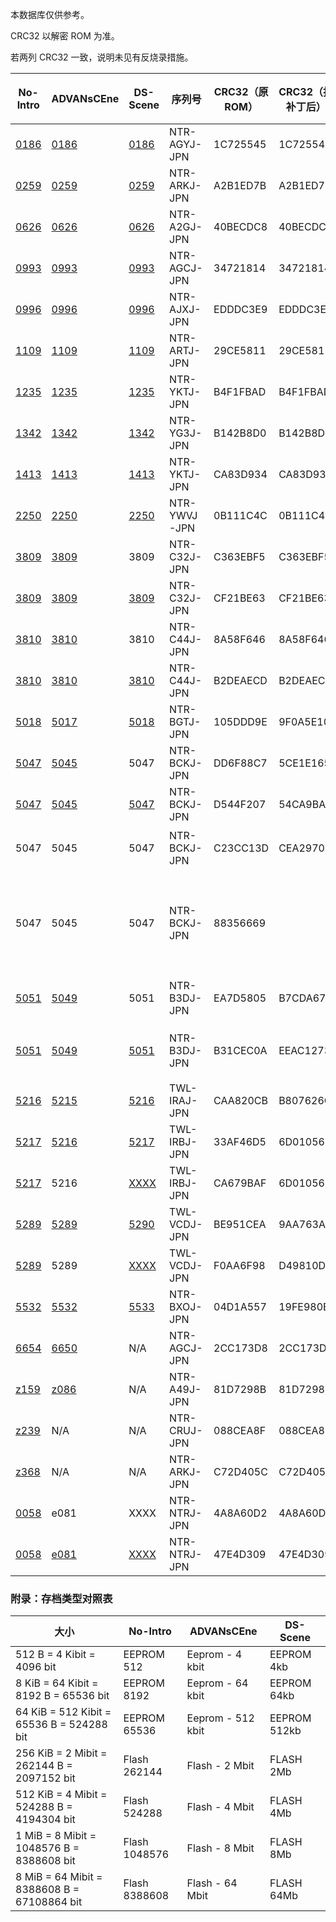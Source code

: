 本数据库仅供参考。

CRC32 以解密 ROM 为准。

若两列 CRC32 一致，说明未见有反烧录措施。

|No-Intro|ADVANsCEne|DS-Scene|序列号|CRC32（原 ROM）|CRC32（打补丁后）|实测存档大小（字节）|存档类型（No-Intro）|存档类型（ADVANsCEne）|存档类型（DS-Scene）|注释|
|-|-|-|-|-|-|-|-|-|-|-|
|[0186](https://datomatic.no-intro.org/index.php?page=show_record&s=28&n=0186)|[0186](https://www.advanscene.com/html/Releases/dbrelds.php?id=0191)|[0186](http://www.ds-scene.net/?s=viewtopic&nid=206)|NTR-AGYJ-JPN|1C725545|1C725545|262144|Flash 262144|Flash - 2 Mbit|EEPROM 64kb|DS-Scene 之存档类型有误|
|[0259](https://datomatic.no-intro.org/index.php?page=show_record&s=28&n=0259)|[0259](https://www.advanscene.com/html/Releases/dbrelds.php?id=0277)|[0259](http://www.ds-scene.net/?s=viewtopic&nid=282)|NTR-ARKJ-JPN|A2B1ED7B|A2B1ED7B|8192|EEPROM 8192|Eeprom - 64 kbit|EEPROM 64kb||
|[0626](https://datomatic.no-intro.org/index.php?page=show_record&s=28&n=0626)|[0626](https://www.advanscene.com/html/Releases/dbrelds.php?id=0659)|[0626](http://www.ds-scene.net/?s=viewtopic&nid=1608)|NTR-A2GJ-JPN|40BECDC8|40BECDC8|65536|EEPROM 65536|Eeprom - 512 kbit|EEPROM 512kb||
|[0993](https://datomatic.no-intro.org/index.php?page=show_record&s=28&n=0993)|[0993](https://www.advanscene.com/html/Releases/dbrelds.php?id=1034)|[0993](http://www.ds-scene.net/?s=viewtopic&nid=2828)|NTR-AGCJ-JPN|34721814|34721814|65536|EEPROM 65536|Eeprom - 512 kbit|EEPROM 512kb||
|[0996](https://datomatic.no-intro.org/index.php?page=show_record&s=28&n=0996)|[0996](https://www.advanscene.com/html/Releases/dbrelds.php?id=1037)|[0996](http://www.ds-scene.net/?s=viewtopic&nid=2841)|NTR-AJXJ-JPN|EDDDC3E9|EDDDC3E9|512|EEPROM 512|Eeprom - 4 kbit|EEPROM 4kb||
|[1109](https://datomatic.no-intro.org/index.php?page=show_record&s=28&n=1109)|[1109](https://www.advanscene.com/html/Releases/dbrelds.php?id=1153)|[1109](http://www.ds-scene.net/?s=viewtopic&nid=3220)|NTR-ARTJ-JPN|29CE5811|29CE5811|8192|EEPROM 8192|Eeprom - 64 kbit|EEPROM 64kb||
|[1235](https://datomatic.no-intro.org/index.php?page=show_record&s=28&n=1235)|[1235](https://www.advanscene.com/html/Releases/dbrelds.php?id=1279)|[1235](http://www.ds-scene.net/?s=viewtopic&nid=3651)|NTR-YKTJ-JPN|B4F1FBAD|B4F1FBAD|8192|EEPROM 8192|Eeprom - 64 kbit|EEPROM 64kb||
|[1342](https://datomatic.no-intro.org/index.php?page=show_record&s=28&n=1342)|[1342](https://www.advanscene.com/html/Releases/dbrelds.php?id=1387)|[1342](http://www.ds-scene.net/?s=viewtopic&nid=3921)|NTR-YG3J-JPN|B142B8D0|B142B8D0|65536|EEPROM 65536|Eeprom - 512 kbit|EEPROM 512kb||
|[1413](https://datomatic.no-intro.org/index.php?page=show_record&s=28&n=1413)|[1413](https://www.advanscene.com/html/Releases/dbrelds.php?id=1461)|[1413](http://www.ds-scene.net/?s=viewtopic&nid=4126)|NTR-YKTJ-JPN|CA83D934|CA83D934|8192|EEPROM 8192|Eeprom - 64 kbit|EEPROM 64kb||
|[2250](https://datomatic.no-intro.org/index.php?page=show_record&s=28&n=2250)|[2250](https://www.advanscene.com/html/Releases/dbrelds.php?id=2311)|[2250](http://www.ds-scene.net/?s=viewtopic&nid=5449)|NTR-YWVJ-JPN|0B111C4C|0B111C4C|8192|EEPROM 8192|Eeprom - 64 kbit|Unknown||
|[3809](https://datomatic.no-intro.org/index.php?page=show_record&s=28&n=3809)|[3809](https://www.advanscene.com/html/Releases/dbdswrel.php?id=3904)|3809|NTR-C32J-JPN|C363EBF5|C363EBF5|65536|EEPROM 65536|Eeprom - 512 kbit|EEPROM 512kb||
|[3809](https://datomatic.no-intro.org/index.php?page=show_record&s=28&n=3809)|[3809](https://www.advanscene.com/html/Releases/dbrelds.php?id=3904)|[3809](http://www.ds-scene.net/?s=viewtopic&nid=7735)|NTR-C32J-JPN|CF21BE63|CF21BE63|65536|EEPROM 65536|Eeprom - 512 kbit|EEPROM 512kb|Bad Dump|
|[3810](https://datomatic.no-intro.org/index.php?page=show_record&s=28&n=3810)|[3810](https://www.advanscene.com/html/Releases/dbdswrel.php?id=3905)|3810|NTR-C44J-JPN|8A58F646|8A58F646|8192|EEPROM 8192|Eeprom - 64 kbit|Unknown||
|[3810](https://datomatic.no-intro.org/index.php?page=show_record&s=28&n=3810)|[3810](https://www.advanscene.com/html/Releases/dbrelds.php?id=3905)|[3810](http://www.ds-scene.net/?s=viewtopic&nid=7736)|NTR-C44J-JPN|B2DEAECD|B2DEAECD|8192|EEPROM 8192|Eeprom - 64 kbit|Unknown|Bad Dump|
|[5018](https://datomatic.no-intro.org/index.php?page=show_record&s=28&n=5018)|[5017](https://www.advanscene.com/html/Releases/dbrelds.php?id=5135)|[5018](http://www.ds-scene.net/?s=viewtopic&nid=9591)|NTR-BGTJ-JPN|105DDD9E|9F0A5E10|8192|EEPROM 8192|Eeprom - 64 kbit|Unknown||
|[5047](https://datomatic.no-intro.org/index.php?page=show_record&s=28&n=5047)|[5045](https://www.advanscene.com/html/Releases/dbdswrel.php?id=5163)|5047|NTR-BCKJ-JPN|DD6F88C7|5CE1E165|8192|EEPROM 8192|Eeprom - 64 kbit|Unknown||
|[5047](https://datomatic.no-intro.org/index.php?page=show_record&s=28&n=5047)|[5045](https://www.advanscene.com/html/Releases/dbrelds.php?id=5163)|[5047](http://www.ds-scene.net/?s=viewtopic&nid=9624)|NTR-BCKJ-JPN|D544F207|54CA9BA5|8192|EEPROM 8192|Eeprom - 64 kbit|Unknown|Bad Dump|
|5047|5045|5047|NTR-BCKJ-JPN|C23CC13D|CEA2970E|8192|EEPROM 8192|Eeprom - 64 kbit|Unknown|Bad Dump<br>Soul Trip 汉化组汉化|
|5047|5045|5047|NTR-BCKJ-JPN|88356669||8192|EEPROM 8192|Eeprom - 64 kbit|Unknown|信息不明的汉化版，出现于 RetroGameFan 的反烧录数据库<br>未能找到该 ROM|
|[5051](https://datomatic.no-intro.org/index.php?page=show_record&s=28&n=5051)|[5049](https://www.advanscene.com/html/Releases/dbdswrel.php?id=5167)|5051|NTR-B3DJ-JPN|EA7D5805|B7CDA67C|8192|EEPROM 8192|Eeprom - 4 kbit|Unknown|ADVANsCEne 之存档类型有误|
|[5051](https://datomatic.no-intro.org/index.php?page=show_record&s=28&n=5051)|[5049](https://www.advanscene.com/html/Releases/dbrelds.php?id=5167)|[5051](http://www.ds-scene.net/?s=viewtopic&nid=9629)|NTR-B3DJ-JPN|B31CEC0A|EEAC1273|8192|EEPROM 8192|Eeprom - 4 kbit|Unknown|Bad Dump<br>ADVANsCEne 之存档类型有误|
|[5216](https://datomatic.no-intro.org/index.php?page=show_record&s=28&n=5216)|[5215](https://www.advanscene.com/html/Releases/dbrelds.php?id=5343)|[5216](http://www.ds-scene.net/?s=viewtopic&nid=9890)|TWL-IRAJ-JPN|CAA820CB|B807626C|524288|Flash(FF) 524288|Flash - 4 Mbit|Unknown||
|[5217](https://datomatic.no-intro.org/index.php?page=show_record&s=28&n=5217)|[5216](https://www.advanscene.com/html/Releases/dbrelds.php?id=5344)|[5217](http://www.ds-scene.net/?s=viewtopic&nid=13640)|TWL-IRBJ-JPN|33AF46D5|6D010567|524288|Flash(FF) 524288|Flash - 4 Mbit|Unknown||
|[5217](https://datomatic.no-intro.org/index.php?page=show_record&s=28&n=5217)|5216|[XXXX](http://www.ds-scene.net/?s=viewtopic&nid=9892)|TWL-IRBJ-JPN|CA679BAF|6D010567|524288|Flash(FF) 524288|Flash - 4 Mbit|Unknown|Bad Dump|
|[5289](https://datomatic.no-intro.org/index.php?page=show_record&s=28&n=5289)|[5289](https://www.advanscene.com/html/Releases/dbrelds.php?id=5445)|[5290](http://www.ds-scene.net/?s=viewtopic&nid=13641)|TWL-VCDJ-JPN|BE951CEA|9AA763A6|8192|EEPROM 8192|Eeprom - 64 kbit|Unknown||
|[5289](https://datomatic.no-intro.org/index.php?page=show_record&s=28&n=5289)|5289|[XXXX](http://www.ds-scene.net/?s=viewtopic&nid=10072)|TWL-VCDJ-JPN|F0AA6F98|D49810D4|8192|EEPROM 8192|Eeprom - 64 kbit|Unknown|Bad Dump|
|[5532](https://datomatic.no-intro.org/index.php?page=show_record&s=28&n=5532)|[5532](https://www.advanscene.com/html/Releases/dbrelds.php?id=5750)|[5533](http://www.ds-scene.net/?s=viewtopic&nid=10495)|NTR-BXOJ-JPN|04D1A557|19FE980E|65536|EEPROM 65536|Eeprom - 512 kbit|Unknown||
|[6654](https://datomatic.no-intro.org/index.php?page=show_record&s=28&n=6654)|[6650](https://www.advanscene.com/html/Releases/dbrelds.php?id=6931)|N/A|NTR-AGCJ-JPN|2CC173D8|2CC173D8|65536|EEPROM 65536|Eeprom - 512 kbit|N/A||
|[z159](https://datomatic.no-intro.org/index.php?page=show_record&s=28&n=z159)|[z086](https://www.advanscene.com/html/Releases/dbrelds.php?id=7207)|N/A|NTR-A49J-JPN|81D7298B|81D7298B|0||None|N/A|Demo|
|[z239](https://datomatic.no-intro.org/index.php?page=show_record&s=28&n=z239)|N/A|N/A|NTR-CRUJ-JPN|088CEA8F|088CEA8F|262144||N/A|N/A||
|[z368](https://datomatic.no-intro.org/index.php?page=show_record&s=28&n=z368)|N/A|N/A|NTR-ARKJ-JPN|C72D405C|C72D405C|8192||N/A|N/A||
|[0058](https://datomatic.no-intro.org/index.php?page=show_record&s=65&n=0058)|e081|XXXX|NTR-NTRJ-JPN|4A8A60D2|4A8A60D2|0||None|N/A|Demo|
|[0058](https://datomatic.no-intro.org/index.php?page=show_record&s=65&n=0058)|[e081](https://www.advanscene.com/html/Releases/dbrelds.php?id=5698)|[XXXX](http://www.ds-scene.net/?s=viewtopic&nid=10419)|NTR-NTRJ-JPN|47E4D309|47E4D309|0||None|N/A|Hacked<br>Demo|

### 附录：存档类型对照表
|大小|No-Intro|ADVANsCEne|DS-Scene|
|-|-|-|-|
|512 B = 4 Kibit = 4096 bit|EEPROM 512|Eeprom - 4 kbit|EEPROM 4kb|
|8 KiB = 64 Kibit = 8192 B = 65536 bit|EEPROM 8192|Eeprom - 64 kbit|EEPROM 64kb|
|64 KiB = 512 Kibit = 65536 B = 524288 bit|EEPROM 65536|Eeprom - 512 kbit|EEPROM 512kb|
|256 KiB = 2 Mibit = 262144 B = 2097152 bit|Flash 262144|Flash - 2 Mbit|FLASH 2Mb|
|512 KiB = 4 Mibit = 524288 B = 4194304 bit|Flash 524288|Flash - 4 Mbit|FLASH 4Mb|
|1 MiB = 8 Mibit = 1048576 B = 8388608 bit|Flash 1048576|Flash - 8 Mbit|FLASH 8Mb|
|8 MiB = 64 Mibit = 8388608 B = 67108864 bit|Flash 8388608|Flash - 64 Mbit|FLASH 64Mb|
